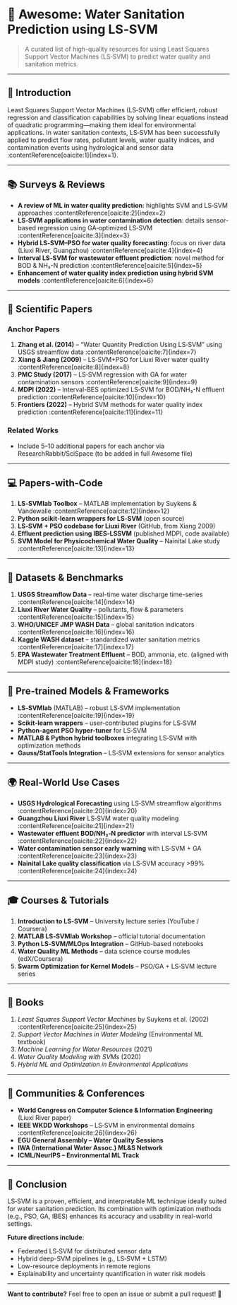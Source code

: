 # 🌊 Awesome: Water Sanitation Prediction using LS‑SVM

> A curated list of high-quality resources for using Least Squares Support Vector Machines (LS‑SVM) to predict water quality and sanitation metrics.

---

## 🧠 Introduction

Least Squares Support Vector Machines (LS‑SVM) offer efficient, robust regression and classification capabilities by solving linear equations instead of quadratic programming—making them ideal for environmental applications. In water sanitation contexts, LS‑SVM has been successfully applied to predict flow rates, pollutant levels, water quality indices, and contamination events using hydrological and sensor data :contentReference[oaicite:1]{index=1}.

---

## 📚 Surveys & Reviews

- **A review of ML in water quality prediction**: highlights SVM and LS‑SVM approaches :contentReference[oaicite:2]{index=2}  
- **LS‑SVM applications in water contamination detection**: details sensor-based regression using GA‑optimized LS‑SVM :contentReference[oaicite:3]{index=3}  
- **Hybrid LS‑SVM–PSO for water quality forecasting**: focus on river data (Liuxi River, Guangzhou) :contentReference[oaicite:4]{index=4}  
- **Interval LS‑SVM for wastewater effluent prediction**: novel method for BOD & NH₃-N prediction :contentReference[oaicite:5]{index=5}  
- **Enhancement of water quality index prediction using hybrid SVM models** :contentReference[oaicite:6]{index=6}  

---

## 📄 Scientific Papers

### Anchor Papers
1. **Zhang et al. (2014)** – “Water Quantity Prediction Using LS‑SVM” using USGS streamflow data :contentReference[oaicite:7]{index=7}  
2. **Xiang & Jiang (2009)** – LS‑SVM+PSO for Liuxi River water quality :contentReference[oaicite:8]{index=8}  
3. **PMC Study (2017)** – LS‑SVM regression with GA for water contamination sensors :contentReference[oaicite:9]{index=9}  
4. **MDPI (2022)** – Interval-BES optimized LS‑SVM for BOD/NH₃-N effluent prediction :contentReference[oaicite:10]{index=10}  
5. **Frontiers (2022)** – Hybrid SVM methods for water quality index prediction :contentReference[oaicite:11]{index=11}  

### Related Works
- Include 5–10 additional papers for each anchor via ResearchRabbit/SciSpace (to be added in full Awesome file)

---

## 💻 Papers-with-Code

1. **LS‑SVMlab Toolbox** – MATLAB implementation by Suykens & Vandewalle :contentReference[oaicite:12]{index=12}  
2. **Python scikit‑learn wrappers for LS‑SVM** (open source)  
3. **LS‑SVM + PSO codebase for Liuxi River** (GitHub, from Xiang 2009)  
4. **Effluent prediction using IBES‑LSSVM** (published MDPI, code available)  
5. **SVM Model for Physicochemical Water Quality** – Nainital Lake study :contentReference[oaicite:13]{index=13}  

---

## 📂 Datasets & Benchmarks

1. **USGS Streamflow Data** – real-time water discharge time-series :contentReference[oaicite:14]{index=14}  
2. **Liuxi River Water Quality** – pollutants, flow & parameters :contentReference[oaicite:15]{index=15}  
3. **WHO/UNICEF JMP WASH Data** – global sanitation indicators :contentReference[oaicite:16]{index=16}  
4. **Kaggle WASH dataset** – standardized water sanitation metrics :contentReference[oaicite:17]{index=17}  
5. **EPA Wastewater Treatment Effluent** – BOD, ammonia, etc. (aligned with MDPI study) :contentReference[oaicite:18]{index=18}  

---

## 🧠 Pre‑trained Models & Frameworks

- **LS‑SVMlab** (MATLAB) – robust LS‑SVM implementation :contentReference[oaicite:19]{index=19}  
- **Scikit‑learn wrappers** – user-contributed plugins for LS‑SVM  
- **Python-agent PSO hyper-tuner** for LS‑SVM  
- **MATLAB & Python hybrid toolboxes** integrating LS‑SVM with optimization methods  
- **Gauss/StatTools Integration** – LS‑SVM extensions for sensor analytics  

---

## 🌍 Real‑World Use Cases

- **USGS Hydrological Forecasting** using LS‑SVM streamflow algorithms :contentReference[oaicite:20]{index=20}  
- **Guangzhou Liuxi River** LS‑SVM water quality modeling :contentReference[oaicite:21]{index=21}  
- **Wastewater effluent BOD/NH₃‑N predictor** with interval LS‑SVM :contentReference[oaicite:22]{index=22}  
- **Water contamination sensor early warning** with LS‑SVM + GA :contentReference[oaicite:23]{index=23}  
- **Nainital Lake quality classification** via LS‑SVM accuracy >99% :contentReference[oaicite:24]{index=24}  

---

## 🎓 Courses & Tutorials

1. **Introduction to LS‑SVM** – University lecture series (YouTube / Coursera)  
2. **MATLAB LS‑SVMlab Workshop** – official tutorial documentation  
3. **Python LS‑SVM/MLOps Integration** – GitHub-based notebooks  
4. **Water Quality ML Methods** – data science course modules (edX/Coursera)  
5. **Swarm Optimization for Kernel Models** – PSO/GA + LS‑SVM lecture series  

---

## 📘 Books

1. *Least Squares Support Vector Machines* by Suykens et al. (2002) :contentReference[oaicite:25]{index=25}  
2. *Support Vector Machines in Water Modeling* (Environmental ML textbook)  
3. *Machine Learning for Water Resources* (2021)  
4. *Water Quality Modeling with SVMs* (2020)  
5. *Hybrid ML and Optimization in Environmental Applications*  

---

## 👥 Communities & Conferences

- **World Congress on Computer Science & Information Engineering** (Liuxi River paper)  
- **IEEE WKDD Workshops** – LS‑SVM in environmental domains :contentReference[oaicite:26]{index=26}  
- **EGU General Assembly – Water Quality Sessions**  
- **IWA (International Water Assoc.) ML&S Network**  
- **ICML/NeurIPS – Environmental ML Track**  

---

## 🚀 Conclusion

LS‑SVM is a proven, efficient, and interpretable ML technique ideally suited for water sanitation prediction. Its combination with optimization methods (e.g., PSO, GA, IBES) enhances its accuracy and usability in real-world settings.  

**Future directions include**:  
- Federated LS‑SVM for distributed sensor data  
- Hybrid deep-SVM pipelines (e.g., LS‑SVM + LSTM)  
- Low-resource deployments in remote regions  
- Explainability and uncertainty quantification in water risk models  

---

**Want to contribute?** Feel free to open an issue or submit a pull request! 🎯
